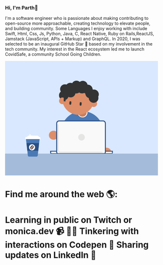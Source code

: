 ### Hi, I'm Parth👋

<!--
**parthanand-in/parthanand-in** is a ✨ _special_ ✨ repository because its `README.md` (this file) appears on your GitHub profile.-->

I'm a software engineer who is passionate about making contributing to open-source more approachable, creating technology to elevate people, and building community. Some Languages I enjoy working with include Swift, Html, Css, Js, Python, Java, C, React Native, Ruby on Rails,ReactJS, Jamstack (JavaScript, APIs + Markup) and GraphQL. In 2020, I was selected to be an inaugural GitHub Star 🌟 based on my involvement in the tech community. My interest in the React ecosystem led me to launch CovidSafe, a community School Going Children.


![alt text](https://github.com/parthanand-in/parthanand-in/blob/main/68747470733a2f2f7777772e686f706b696e732e6b797363686f6f6c732e75732f636d732f6c69622f4b5930323230343232332f43656e747269636974792f446f6d61696e2f3537302f626c75655f626f795f747970696e675f6e6f74686f756768742e676966.gif)
<H1>Find me around the web 🌎:<H1/>
Learning in public on Twitch or monica.dev 📹 ✍🏾
Tinkering with interactions on Codepen 🏓
Sharing updates on LinkedIn 💼
